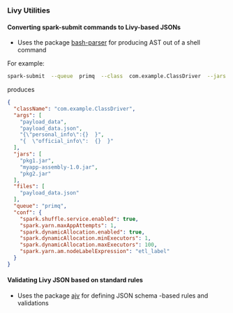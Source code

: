 ### Livy Utilities

#### Converting spark-submit commands to Livy-based JSONs
- Uses the package [bash-parser](https://github.com/vorpaljs/bash-parser) for producing AST out of a shell command

For example:
```bash
spark-submit  --queue  primq  --class  com.example.ClassDriver  --jars  pkg1.jar,myapp-assembly-1.0.jar,  pkg2.jar  --files  payload_data.json  --conf  spark.shuffle.service.enabled=true  --conf  spark.yarn.maxAppAttempts=1  --conf  spark.dynamicAllocation.enabled=true  --conf  spark.dynamicAllocation.minExecutors=1  --conf  spark.dynamicAllocation.maxExecutors=100  --conf  spark.yarn.am.nodeLabelExpression=etl_label  myapp-assembly-1.0.jar  payload_data  payload_data.json  "{\"personal_info\":{}  }"  "{  \"official_info\":  {}  }"
```
produces
```json
{
  "className": "com.example.ClassDriver",
  "args": [
    "payload_data",
    "payload_data.json",
    "{\"personal_info\":{}  }",
    "{  \"official_info\":  {}  }"
  ],
  "jars": [
    "pkg1.jar",
    "myapp-assembly-1.0.jar",
    "pkg2.jar"
  ],
  "files": [
    "payload_data.json"
  ],
  "queue": "primq",
  "conf": {
    "spark.shuffle.service.enabled": true,
    "spark.yarn.maxAppAttempts": 1,
    "spark.dynamicAllocation.enabled": true,
    "spark.dynamicAllocation.minExecutors": 1,
    "spark.dynamicAllocation.maxExecutors": 100,
    "spark.yarn.am.nodeLabelExpression": "etl_label"
  }
}
```

#### Validating Livy JSON based on standard rules
- Uses the package [ajv](https://github.com/epoberezkin/ajv) for defining JSON schema -based rules and validations
